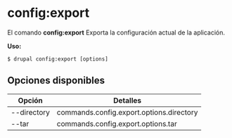 # config:export
El comando **config:export** Exporta la configuración actual de la aplicación.

**Uso:**
```
$ drupal config:export [options] 
```

## Opciones disponibles
Opción | Detalles
-------|-------------
--directory | commands.config.export.options.directory
--tar | commands.config.export.options.tar
